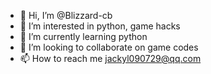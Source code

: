 - 👋 Hi, I’m @Blizzard-cb
- 👀 I’m interested in python, game hacks
- 🌱 I’m currently learning python
- 💞️ I’m looking to collaborate on game codes
- 📫 How to reach me jackyl090729@qq.com

<!---
Blizzard-cb/Blizzard-cb is a ✨ special ✨ repository because its `README.md` (this file) appears on your GitHub profile.
You can click the Preview link to take a look at your changes.
--->
